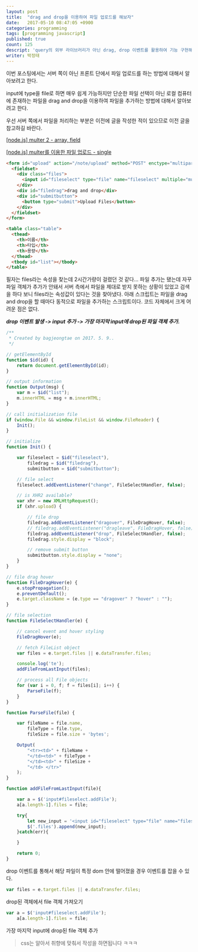 ```yaml
---
layout: post
title:  "drag and drop을 이용하여 파일 업로드를 해보자"
date:   2017-05-10 08:47:05 +0900
categories: programming
tags: [programming javascript]
published: true
count: 125
descript: 'query의 외부 라이브러리가 아닌 drag, drop 이벤트를 활용하여 기능 구현해보기'
writer: 박정태
---
```


이번 포스팅에서는 서버 쪽이 아닌 프론트 단에서 파일 업로드를 하는 방법에 대해서 알아보려고 한다.

input에 type을 file로 하면 매우 쉽게 가능하지만 단순한 파일 선택이 아닌 로컬 컴퓨터에 존재하는 파일을 drag and drop을 이용하여 파일을 추가하는 방법에 대해서 알아보려고 한다.

우선 서버 쪽에서 파일을 처리하는 부분은 이전에 글을 작성한 적이 있으므로 이전 글을 참고하길 바란다.

[[node.js] multer 2 - array, field](http://blog.naver.com/pjt3591oo/220517951975)

[[node.js] multer를 이용한 파일 업로드 - single](http://blog.naver.com/pjt3591oo/220517017431)


```html
<form id="upload" action="/note/upload" method="POST" enctype="multipart/form-data">
  <fieldset>
    <div class="files">
      <input id="fileselect" type="file" name="fileselect" multiple="multiple" class="addFile"/>
    </div>
    <div id="filedrag">drag and drop</div>
    <div id="submitbutton">
      <button type="submit">Upload Files</button>
    </div>
  </fieldset>
</form>

<table class="table">
  <thead>
    <th>이름</th>
    <th>타입</th>
    <th>용량</th>
  </thead>
  <tbody id="list"></tbody>
</table>
```

필자는 files라는 속성을 찾는데 2시간가량이 걸렸던 것 같다... 파일 추가는 됐는데 자꾸 파일 객체가 추가가 안돼서 서버 측에서 파일을 제대로 받지 못하는 상황이 있었고 검색을 하다 보니 files라는 속성값이 있다는 것을 찾아냈다. 아래 스크립트는 파일을 drag and drop을 할 때마다 동적으로 파일을 추가하는 스크립트이다.
코드 자체에서 크게 어려운 점은 없다.

***drop 이벤트 발생 -> input 추가 -> 가장 마지막 input에 drop된 파일 객체 추가.***

```javascript
/**
 * Created by bagjeongtae on 2017. 5. 9..
 */

// getElementById
function $id(id) {
	return document.getElementById(id);
}

// output information
function Output(msg) {
	var m = $id("list");
	m.innerHTML = msg + m.innerHTML;
}

// call initialization file
if (window.File && window.FileList && window.FileReader) {
	Init();
}

// initialize
function Init() {

	var fileselect = $id("fileselect"),
		filedrag = $id("filedrag"),
		submitbutton = $id("submitbutton");

	// file select
	fileselect.addEventListener("change", FileSelectHandler, false);

	// is XHR2 available?
	var xhr = new XMLHttpRequest();
	if (xhr.upload) {

		// file drop
		filedrag.addEventListener("dragover", FileDragHover, false);
		// filedrag.addEventListener("dragleave", FileDragHover, false);
		filedrag.addEventListener("drop", FileSelectHandler, false);
		filedrag.style.display = "block";

		// remove submit button
		submitbutton.style.display = "none";
	}
}

// file drag hover
function FileDragHover(e) {
	e.stopPropagation();
	e.preventDefault();
	e.target.className = (e.type == "dragover" ? "hover" : "");
}

// file selection
function FileSelectHandler(e) {

	// cancel event and hover styling
    FileDragHover(e);

	// fetch FileList object
	var files = e.target.files || e.dataTransfer.files;

    console.log('te');
    addFileFromLastInput(files);

    // process all File objects
	for (var i = 0, f; f = files[i]; i++) {
		ParseFile(f);
	}
}

function ParseFile(file) {

    var fileName = file.name,
        fileType = file.type,
        fileSize = file.size + 'bytes';

	Output(
		"<tr><td>" + fileName +
		"</td><td>" + fileType +
		"</td><td>" + fileSize +
		"</td> </tr>"
	);
}

function addFileFromLastInput(file){

    var a = $('input#fileselect.addFile');
    a[a.length-1].files = file;

    try{
        let new_input = '<input id="fileselect" type="file" name="fileselect" multiple="multiple" class="addFile" />';
        $('.files').append(new_input);
    }catch(err){

    }

    return 0;
}
```

drop 이벤트를 통해서 해당 파일이 특정 dom 안에 떨어졌을 경우 이벤트를 잡을 수 있다.

```javascript
var files = e.target.files || e.dataTransfer.files;
```

drop된 객체에서 file 객체 가져오기

```javascript
var a = $('input#fileselect.addFile');
    a[a.length-1].files = file;
```

가장 마지막 input에 drop된 file 객체 추가

> css는 알아서 취향에 맞춰서 작성을 하면됩니다 ㅋㅋㅋ